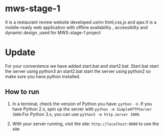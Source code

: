 # mws-stage-1
It is a restaurant review website developed usinn html,css,js and ajax.It is a mobile-ready web application with offline availability , accessibilty and dynamic design ,used for MWS-stage-1 project

# Update

For your convenience we have added start.bat and start2.bat .Start.bat start the server using python3 an start2.bat start the server using python2 so make sure you have python installed.

## How to run

1. In a terminal, check the version of Python you have: `python -V`. If you have Python 2.x, spin up the server with `python -m SimpleHTTPServer 3000`.For Python 3.x, you can use `python3 -m http.server 3000`.

2. With your server running, visit the site: `http://localhost:8000` to use the site

